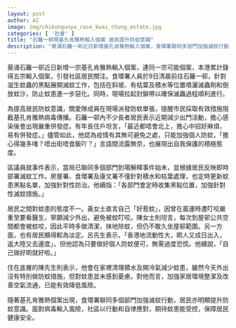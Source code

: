 ```yaml
---
layout: post
author: AI
image: img/chikungunya_case_kwai_chung_estate.jpg
categories: [ '社會' ]
title: "石籬一邨現基孔肯雅熱輸入個案 居民提升防蚊意識"
description: "葵涌石籬一邨近日新增基孔肯雅熱輸入個案，食環署聯同多部門加強滅蚊行動，居民擔心感染但積極應對，包括減少外出、定期清潔及加強家居環境整潔。各部門定期巡查蚊患黑點，推動社區防蚊意識，期望疫情受控，保障健康安全。"
---
```

葵涌石籬一邨近日新增一宗基孔肯雅熱輸入個案，連同一宗可能個案，本港累計錄得五宗輸入個案，引發社區居民關注。食環署人員於9日清晨前往石籬一邨，針對滋生蚊蟲的黑點展開滅蚊工作，包括在斜坡、有枯葉及積水等位置噴灑滅蟲劑和倒放蚊沙，防止蚊患進一步惡化。同時，現場拉起封鎖帶以確保滅蟲過程順利進行。

為提高居民防蚊意識，關愛隊成員在現場派發防蚊單張，提醒市民採取有效措施阻截基孔肯雅熱病毒傳播。石籬一邨內不少長者居民表示近期減少出門活動，擔心感染後會出現嚴重併發症。有年長住戶坦言，「最近都唔會北上，擔心中招好麻煩，易有併發症。」儘管如此，他認為疫情有其無可避免之處，只能加強個人防蚊，「擔心得幾多啫？唔出街唔食飯吖？」言語間流露無奈，也展現出自我保護的積極態度。

區議員就事件表示，當局已聯同多個部門到場解釋事件始末，並根據居民反映即時部署滅蚊工作。房屋署、食環署及康文署不僅針對積水和枯葉處理，也定時更新蚊患黑點名單，加強針對性防治。他續指：「各部門會定時收集黑點位置，加強針對性滅蚊措施。」

居民之間對蚊患的態度不一。黃女士直言自己「好惹蚊」，因曾在晨運時遭叮咬嚴重至要看醫生，寧願減少外出，避免被蚊叮咬。陳女士則坦言，每次到屋邨公共空間都會被蚊咬，因此平時多做清潔，抹地除蚊，但仍不敢久坐屋邨範圍。另一方面，也有居民顯得較為淡定。呂先生表示，「香港地流動性大，啲人又成日出入，返大陸又去邊度」，但他認為只要做好個人防蚊便可，無需過度恐慌。他續說，「自己做好啲就好啦。」

住在底層的陳先生則表示，他會在家裡清理積水及開冷氣減少蚊患，雖然今天外出沒有特別做防蚊措施，但對蚊患並未感到憂慮。對他而言，加強家居環境整潔及改善空氣流通，已能有效降低風險。

隨著基孔肯雅熱個案出現，食環署聯同多個部門加強滅蚊行動，居民亦明顯提升防蚊意識。面對病毒輸入風險，社區以行動和自律應對，期待蚊患能受控，保障居民健康安全。